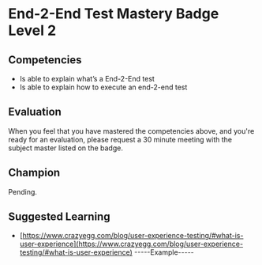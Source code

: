 # End-2-End Test Mastery Badge Level 2

## Competencies

- Is able to explain what’s a End-2-End test
- Is able to explain how to execute an end-2-end test

## Evaluation
When you feel that you have mastered the competencies above, and you're ready for an evaluation, please request a 30 minute meeting with the subject master listed on the badge.

## Champion
Pending.

## Suggested Learning

 - [https://www.crazyegg.com/blog/user-experience-testing/#what-is-user-experience](https://www.crazyegg.com/blog/user-experience-testing/#what-is-user-experience)
 -----Example-----